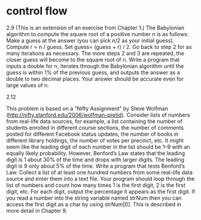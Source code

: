 
# control flow

2.9
(This is an extension of an exercise from Chapter 1.) The Babylonian algorithm to compute the square root of a positive number n is as follows:
Make a guess at the answer (you can pick n/2 as your initial guess).
Compute r = n / guess.
Set guess= (guess + r) / 2.
Go back to step 2 for as many iterations as necessary. The more steps 2 and 3 are repeated, the closer guess will become to the square root of n.
Write a program that inputs a double for n, iterates through the Babylonian algorithm until the guess is within 1% of the previous guess, and outputs the answer as a double to two decimal places. Your answer should be accurate even for large values of n.

2.12

This problem is based on a “Nifty Assignment” by Steve Wolfman (<http://nifty.stanford.edu/2006/wolfman-pretid>). Consider lists of numbers from real-life data sources, for example, a list containing the number of students enrolled in different course sections, the number of comments posted for different Facebook status updates, the number of books in different library holdings, the number of votes per precinct, etc. It might seem like the leading digit of each number in the list should be 1–9 with an equally likely probability. However, Benford’s Law states that the leading digit is 1 about 30% of the time and drops with larger digits. The leading digit is 9 only about 5% of the time.
Write a program that tests Benford’s Law. Collect a list of at least one hundred numbers from some real-life data source and enter them into a text file. Your program should loop through the list of numbers and count how many times 1 is the first digit, 2 is the first digit, etc. For each digit, output the percentage it appears as the first digit.
If you read a number into the string variable named strNum then you can access the first digit as a char by using strNum[0]. This is described in more detail in Chapter 9.
